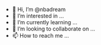 - 👋 Hi, I’m @nbadream
- 👀 I’m interested in ...
- 🌱 I’m currently learning ...
- 💞️ I’m looking to collaborate on ...
- 📫 How to reach me ...

<!---
nbadream/nbadream is a ✨ special ✨ repository because its `README.md` (this file) appears on your GitHub profile.
You can click the Preview link to take a look at your changes.
--->
